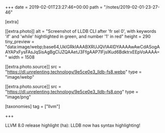 +++
date = 2019-02-01T23:27:46+00:00
path = "/notes/2019-02-01-23-27-46"

[extra]

[[extra.photo]]
alt = "Screenshot of LLDB CLI after 'fr sel 0', with keywords 'if' and 'while' hightlighted in green, and number '1' in red"
height = 290
tiny_preview = "data:image/webp;base64,UklGRkIAAABXRUJQVlA4IDYAAAAwAwCdASogAAYAPxFysFAsJqSisAgBgCIJZQAAetJ3FfgAAP7lFjsIKud6BdktrxEEpVoAAAA="
width = 1508

[[extra.photo.source]]
src = "https://dl.unrelenting.technology/9e5ce0e3_lldb-fs8.webp"
type = "image/webp"

[[extra.photo.source]]
src = "https://dl.unrelenting.technology/9e5ce0e3_lldb-fs8.png"
type = "image/png"

[taxonomies]
tag = ["llvm"]

+++

LLVM 8.0 release highlight (ha): LLDB now has syntax highlighting!
